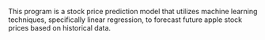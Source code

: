 This program is a stock price prediction model that utilizes machine learning techniques, specifically linear regression, to forecast future apple stock prices based on historical data.
